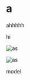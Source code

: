 # a
ahhhhh

hi 

![as](https://github.com/AHMEDHTML21547/a/assets/170898551/733d49e1-31f3-4eb0-b043-bb094fbf4bc1)

![as](https://github.com/AHMEDHTML21547/a/assets/170898551/ef543bc2-d159-4eb0-bff6-1624b7d3db7e)

model
